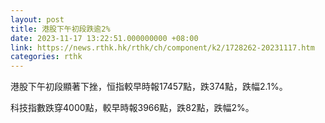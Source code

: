 ```yaml
---
layout: post
title: 港股下午初段跌逾2%
date: 2023-11-17 13:22:51.000000000 +08:00
link: https://news.rthk.hk/rthk/ch/component/k2/1728262-20231117.htm
categories: rthk
---
```


港股下午初段顯著下挫，恒指較早時報17457點，跌374點，跌幅2.1%。

科技指數跌穿4000點，較早時報3966點，跌82點，跌幅2%。

